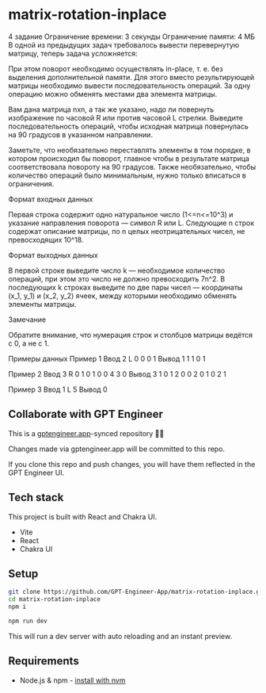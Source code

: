 # matrix-rotation-inplace

4 задание
Ограничение времени: 3 секунды
Ограничение памяти: 4 МБ
В одной из предыдущих задач требовалось вывести перевернутую матрицу, теперь задача усложняется:

При этом поворот необходимо осуществлять in-place, т. е. без выделения дополнительной памяти. 
Для этого вместо результирующей матрицы необходимо вывести последовательность операций. 
За одну операцию можно обменять местами два элемента матрицы.

Вам дана матрица nxn, а так же указано, надо ли повернуть изображение по часовой R или против часовой L стрелки. 
Выведите последовательность операций, чтобы исходная матрица повернулась на 90 градусов в указанном направлении.

Заметьте, что необязательно переставлять элементы в том порядке, в котором происходил бы поворот, главное чтобы в результате матрица соответствовала повороту на 90 градусов. 
Также необязательно, чтобы количество операций было минимальным, нужно только вписаться в ограничения.

Формат входных данных 

Первая строка содержит одно натуральное число (1<=n<=10^3) и указание направления поворота — символ R или L. 
Следующие n строк содержат описание матрицы, по n целых неотрицательных чисел, не превосходящих 10^18.

Формат выходных данных

В первой строке выведите число k — необходимое количество операций, при этом это число не должно превосходить 7n^2. 
В последующих k строках выведите по две пары чисел — координаты (x_1, y_1) и (x_2, y_2) ячеек, между которыми необходимо обменять элементы матрицы.

Замечание

Обратите внимание, что нумерация строк и столбцов матрицы ведётся с 0, а не с 1.

Примеры данных
Пример 1
Ввод
2 L
0 0
0 1
Вывод
1
1 1 0 1

Пример 2
Ввод
3 R
0 1 0
1 0 0
4 3 0
Вывод
3
1 0 1 2
0 0 2 0
1 0 2 1

Пример 3
Ввод
1 L
5
Вывод
0

## Collaborate with GPT Engineer

This is a [gptengineer.app](https://gptengineer.app)-synced repository 🌟🤖

Changes made via gptengineer.app will be committed to this repo.

If you clone this repo and push changes, you will have them reflected in the GPT Engineer UI.

## Tech stack

This project is built with React and Chakra UI.

- Vite
- React
- Chakra UI

## Setup

```sh
git clone https://github.com/GPT-Engineer-App/matrix-rotation-inplace.git
cd matrix-rotation-inplace
npm i
```

```sh
npm run dev
```

This will run a dev server with auto reloading and an instant preview.

## Requirements

- Node.js & npm - [install with nvm](https://github.com/nvm-sh/nvm#installing-and-updating)
